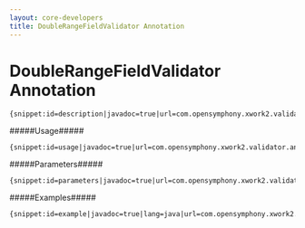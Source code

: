 ```yaml
---
layout: core-developers
title: DoubleRangeFieldValidator Annotation
---
```


# DoubleRangeFieldValidator Annotation



~~~~~~~
{snippet:id=description|javadoc=true|url=com.opensymphony.xwork2.validator.annotations.DoubleRangeFieldValidator}
~~~~~~~

#####Usage#####



~~~~~~~
{snippet:id=usage|javadoc=true|url=com.opensymphony.xwork2.validator.annotations.DoubleRangeFieldValidator}
~~~~~~~

#####Parameters#####



~~~~~~~
{snippet:id=parameters|javadoc=true|url=com.opensymphony.xwork2.validator.annotations.DoubleRangeFieldValidator}
~~~~~~~

#####Examples#####



~~~~~~~
{snippet:id=example|javadoc=true|lang=java|url=com.opensymphony.xwork2.validator.annotations.DoubleRangeFieldValidator}
~~~~~~~
